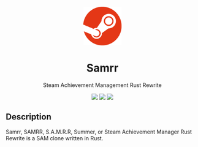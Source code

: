 <p align="center">
  <img width="100" src="./assets/logo.png">
</p>

<h1 align="center">Samrr</h1>
<p align="center">Steam Achievement Management Rust Rewrite</p>

<p align="center">
    <img src="https://img.shields.io/github/v/tag/eoussama/samrr" />
    <img src="https://img.shields.io/github/license/eoussama/samrr" />
    <img src="https://img.shields.io/github/languages/code-size/eoussama/samrr" />
</p>

## Description
Samrr, SAMRR, S.A.M.R.R, Summer, or Steam Achievement Manager Rust Rewrite is a SAM clone written in Rust.